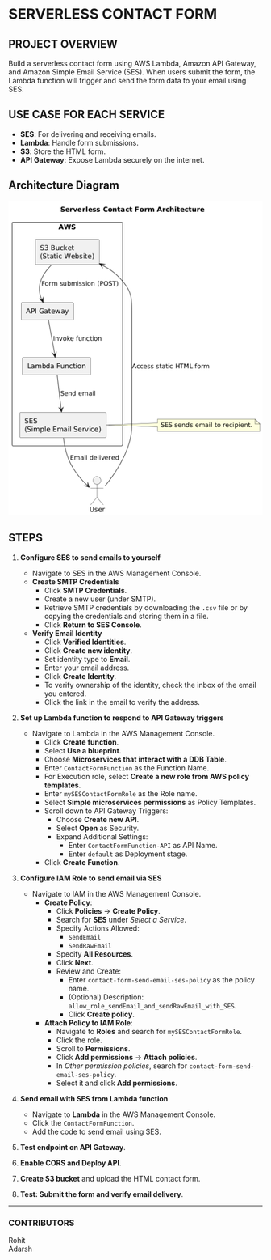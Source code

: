 # SERVERLESS CONTACT FORM

## PROJECT OVERVIEW
Build a serverless contact form using AWS Lambda, Amazon API Gateway, and Amazon Simple Email Service (SES). When users submit the form, the Lambda function will trigger and send the form data to your email using SES.

## USE CASE FOR EACH SERVICE
- **SES**: For delivering and receiving emails.
- **Lambda**: Handle form submissions.
- **S3**: Store the HTML form.
- **API Gateway**: Expose Lambda securely on the internet.

## Architecture Diagram

![Serverless Contact Form Architecture](images/Architecture.png)


## STEPS
1. **Configure SES to send emails to yourself**
    - Navigate to SES in the AWS Management Console.
    - **Create SMTP Credentials**
        - Click **SMTP Credentials**.
        - Create a new user (under SMTP).
        - Retrieve SMTP credentials by downloading the `.csv` file or by copying the credentials and storing them in a file.
        - Click **Return to SES Console**.
    - **Verify Email Identity**
        - Click **Verified Identities**.
        - Click **Create new identity**.
        - Set identity type to **Email**.
        - Enter your email address.
        - Click **Create Identity**.
        - To verify ownership of the identity, check the inbox of the email you entered.
        - Click the link in the email to verify the address.

2. **Set up Lambda function to respond to API Gateway triggers**
    - Navigate to Lambda in the AWS Management Console.
        - Click **Create function**.
        - Select **Use a blueprint**.
        - Choose **Microservices that interact with a DDB Table**.
        - Enter `ContactFormFunction` as the Function Name.
        - For Execution role, select **Create a new role from AWS policy templates**.
        - Enter `mySESContactFormRole` as the Role name.
        - Select **Simple microservices permissions** as Policy Templates.
        - Scroll down to API Gateway Triggers:
            - Choose **Create new API**.
            - Select **Open** as Security.
            - Expand Additional Settings:
                - Enter `ContactFormFunction-API` as API Name.
                - Enter `default` as Deployment stage.
        - Click **Create Function**.

3. **Configure IAM Role to send email via SES**
    - Navigate to IAM in the AWS Management Console.
        - **Create Policy**:
            - Click **Policies** → **Create Policy**.
            - Search for **SES** under *Select a Service*.
            - Specify Actions Allowed:
                - `SendEmail`
                - `SendRawEmail`
            - Specify **All Resources**.
            - Click **Next**.
            - Review and Create:
                - Enter `contact-form-send-email-ses-policy` as the policy name.
                - (Optional) Description: `allow_role_sendEmail_and_sendRawEmail_with_SES`.
                - Click **Create policy**.
        - **Attach Policy to IAM Role**:
            - Navigate to **Roles** and search for `mySESContactFormRole`.
            - Click the role.
            - Scroll to **Permissions**.
            - Click **Add permissions** → **Attach policies**.
            - In *Other permission policies*, search for `contact-form-send-email-ses-policy`.
            - Select it and click **Add permissions**.

4. **Send email with SES from Lambda function**
    - Navigate to **Lambda** in the AWS Management Console.
    - Click the `ContactFormFunction`.
    - Add the code to send email using SES.

5. **Test endpoint on API Gateway**.

6. **Enable CORS and Deploy API**.

7. **Create S3 bucket** and upload the HTML contact form.

8. **Test: Submit the form and verify email delivery**.

---

### CONTRIBUTORS
Rohit  
Adarsh
